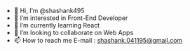 - 👋 Hi, I’m @shashank495
- 👀 I’m interested in Front-End Developer
- 🌱 I’m currently learning React
- 💞️ I’m looking to collaborate on Web Apps
- 📫 How to reach me E-mail : shashank.041195@gmail.com

<!---
shashank495/shashank495 is a ✨ special ✨ repository because its `README.md` (this file) appears on your GitHub profile.
You can click the Preview link to take a look at your changes.
--->
